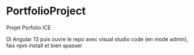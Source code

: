 # PortfolioProject
Projet Porfolio ICE

Dl Angular 13 puis ouvre le repo avec visual studio code (en mode admin), fais npm install et bien spasser
